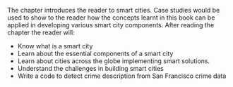 The chapter introduces the reader to smart cities. Case studies would be used to show to the reader how the concepts learnt in this book can be applied in developing various smart city components. After reading the chapter the reader will:

* Know what is a smart city
* Learn about the essential components of a smart city
* Learn about cities across the globe implementing smart solutions.
* Understand the challenges in building smart cities
* Write a code to detect crime description from San Francisco crime data
